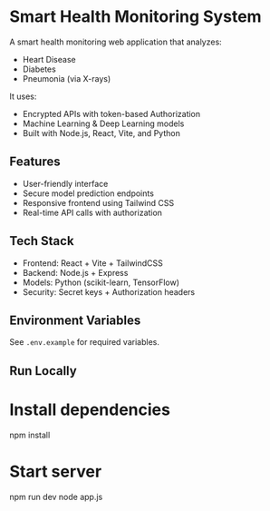 # Smart Health Monitoring System 

A smart health monitoring web application that analyzes:
- Heart Disease
- Diabetes
- Pneumonia (via X-rays)

It uses:
- Encrypted APIs with token-based Authorization
- Machine Learning & Deep Learning models
- Built with Node.js, React, Vite, and Python

## Features
- User-friendly interface
- Secure model prediction endpoints
- Responsive frontend using Tailwind CSS
- Real-time API calls with authorization

## Tech Stack
- Frontend: React + Vite + TailwindCSS
- Backend: Node.js + Express
- Models: Python (scikit-learn, TensorFlow)
- Security: Secret keys + Authorization headers

## Environment Variables
See `.env.example` for required variables.

## Run Locally
# Install dependencies
npm install

# Start server
npm run dev
node app.js
